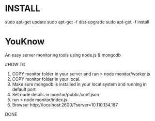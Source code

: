 # INSTALL
  sudo apt-get update
  sudo apt-get -f dist-upgrade
  sudo apt-get -f install
# YouKnow
An easy server monitoring tools using node.js & mongodb

#HOW TO
1) COPY monitor folder in your server and run > node monitor/worker.js
2) COPY monitor folder in your local.
3) Make sure mongodb is installed in your local system and running in default port
4) Set node details in monitor/public/conf.json
4) run > node monitor/index.js
5) Browser http://localhost:2600/?server=10.110.134.187

DONE
